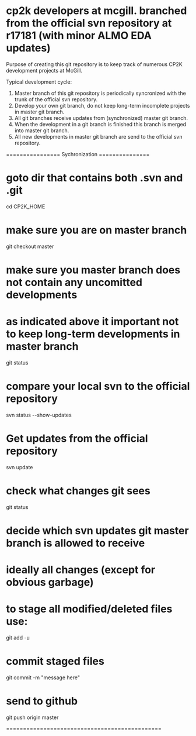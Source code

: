 # cp2k developers at mcgill. branched from the official svn repository at r17181 (with minor ALMO EDA updates)

Purpose of creating this git repository is to keep track of numerous CP2K development projects at McGill.

Typical development cycle:

1. Master branch of this git repository is periodically syncronized with the trunk of the official svn repository.
2. Develop your own git branch, do not keep long-term incomplete projects in master git branch.
3. All git branches receive updates from (synchronized) master git branch.
4. When the development in a git branch is finished this branch is merged into master git branch.
5. All new developments in master git branch are send to the official svn repository.

================ Sychronization ===============
# goto dir that contains both .svn and .git
cd CP2K_HOME

# make sure you are on master branch
git checkout master

# make sure you master branch does not contain any uncomitted developments
# as indicated above it important not to keep long-term developments in master branch
git status

# compare your local svn to the official repository
svn status --show-updates

# Get updates from the official repository
svn update

# check what changes git sees
git status

# decide which svn updates git master branch is allowed to receive
# ideally all changes (except for obvious garbage)
# to stage all modified/deleted files use:
git add -u

# commit staged files
git commit -m "message here"

# send to github
git push origin master

==============================================
